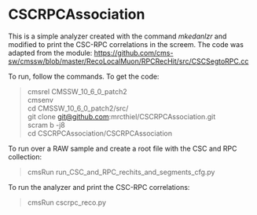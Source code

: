 # CSCRPCAssociation

This is a simple analyzer created with the command *mkedanlzr* and modified to print the CSC-RPC correlations in the screem. The code was adapted from the module:
https://github.com/cms-sw/cmssw/blob/master/RecoLocalMuon/RPCRecHit/src/CSCSegtoRPC.cc

To run, follow the commands.
To get the code:
> cmsrel CMSSW_10_6_0_patch2\
> cmsenv\
> cd CMSSW_10_6_0_patch2/src/\
> git clone git@github.com:mrcthiel/CSCRPCAssociation.git\
> scram b -j8\
> cd CSCRPCAssociation/CSCRPCAssociation

To run over a RAW sample and create a root file with the CSC and RPC collection:
>cmsRun run_CSC_and_RPC_rechits_and_segments_cfg.py

To run the analyzer and print the CSC-RPC correlations:
>cmsRun cscrpc_reco.py


